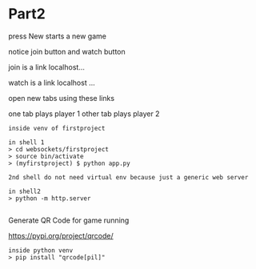 # Part2 

press New starts a new game 

notice join button and watch button 

join is a link localhost...

watch is a link localhost ...

open new tabs using these links

one tab plays player 1 other tab plays player 2 

```
inside venv of firstproject

in shell 1 
> cd websockets/firstproject
> source bin/activate
> (myfirstproject) $ python app.py

2nd shell do not need virtual env because just a generic web server

in shell2 
> python -m http.server


```

Generate QR Code for game running 

https://pypi.org/project/qrcode/

```
inside python venv 
> pip install "qrcode[pil]"
```

